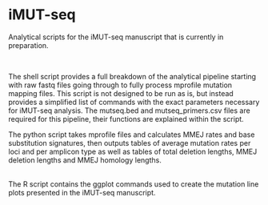 # iMUT-seq
Analytical scripts for the iMUT-seq manuscript that is currently in preparation.

<br>

The shell script provides a full breakdown of the analytical pipeline starting with raw fastq files going through to fully process mprofile mutation mapping files. 
This script is not designed to be run as is, but instead provides a simplified list of commands with the exact parameters necessary for iMUT-seq analysis.
The mutseq.bed and mutseq_primers.csv files are required for this pipeline, their functions are explained within the script.
<br>

The python script takes mprofile files and calculates MMEJ rates and base substitution signatures, then outputs tables of average mutation rates per loci and per amplicon type as well as tables of total deletion lengths, MMEJ deletion lengths and MMEJ homology lengths.

<br>
The R script contains the ggplot commands used to create the mutation line plots presented in the iMUT-seq manuscript.
